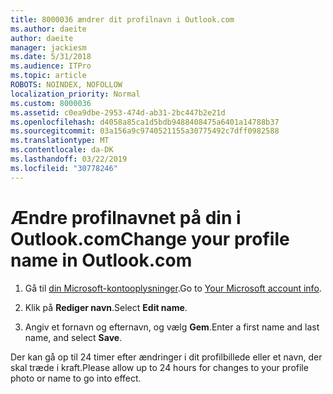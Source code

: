 ```yaml
---
title: 8000036 ændrer dit profilnavn i Outlook.com
ms.author: daeite
author: daeite
manager: jackiesm
ms.date: 5/31/2018
ms.audience: ITPro
ms.topic: article
ROBOTS: NOINDEX, NOFOLLOW
localization_priority: Normal
ms.custom: 8000036
ms.assetid: c0ea9dbe-2953-474d-ab31-2bc447b2e21d
ms.openlocfilehash: d4058a85ca1d5bdb9488408475a6401a14788b37
ms.sourcegitcommit: 03a156a9c9740521155a30775492c7dff0982588
ms.translationtype: MT
ms.contentlocale: da-DK
ms.lasthandoff: 03/22/2019
ms.locfileid: "30778246"
---
```

# <a name="change-your-profile-name-in-outlookcom"></a><span data-ttu-id="91676-102">Ændre profilnavnet på din i Outlook.com</span><span class="sxs-lookup"><span data-stu-id="91676-102">Change your profile name in Outlook.com</span></span>

1. <span data-ttu-id="91676-103">Gå til [din Microsoft-kontooplysninger](https://go.microsoft.com/fwlink/p/?linkid=860841).</span><span class="sxs-lookup"><span data-stu-id="91676-103">Go to [Your Microsoft account info](https://go.microsoft.com/fwlink/p/?linkid=860841).</span></span>
    
2. <span data-ttu-id="91676-104">Klik på **Rediger navn**.</span><span class="sxs-lookup"><span data-stu-id="91676-104">Select **Edit name**.</span></span> 
    
3. <span data-ttu-id="91676-105">Angiv et fornavn og efternavn, og vælg **Gem**.</span><span class="sxs-lookup"><span data-stu-id="91676-105">Enter a first name and last name, and select **Save**.</span></span> 
    
<span data-ttu-id="91676-106">Der kan gå op til 24 timer efter ændringer i dit profilbillede eller et navn, der skal træde i kraft.</span><span class="sxs-lookup"><span data-stu-id="91676-106">Please allow up to 24 hours for changes to your profile photo or name to go into effect.</span></span>
  

